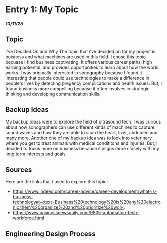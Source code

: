 # Entry 1: My Topic

##### 10/11/25

## Topic 

I've Decided On and Why The topic that i've decided on for my project is buisness and what machines are used in this field. I chose this topic becuase I find business captivating. It offers various career paths, high earning potiental, and provides opportunities to learn about how the world works. I was originally interested in sonography because I found it interesting that people could use technologies to make a difference in people's lives by detecting pregency complications and health issues. But, I found business more compelling because it often involves in strategic thinking and developing communication skills. 

## Backup Ideas

My backup ideas were to explore the field of ultrasound tech. I was curious about how sonographers can use different kinds of machines to capture sound waves and how they are able to scan the heart, liver, abdomen and many more. Another one of my backup idea was to look into veterinary where you get to treat animals with medical condititons and injuries. But, I decided to focus more on business because it aligns more closely with my long term interests and goals.

## Sources
Here are the links that I used to explore this topic:
* https://www.indeed.com/career-advice/career-development/what-is-business-technology#:~:text=Business%20technology%20is%20any%20electronic,them%20organize%20and%20prioritize%20work.
* https://www.businessnewsdaily.com/9835-automation-tech-workforce.html

## Engineering Design Process

